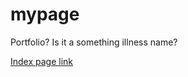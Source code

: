 # mypage

Portfolio? Is it a something illness name?

[Index page link](https://zom115.github.io/mypage/)

